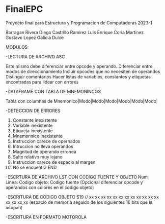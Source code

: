 # FinalEPC
Proyecto final para Estructura y Programacion de Computadoras 2023-1

Barragan Rivera Diego 
Castrillo Ramirez Luis Enrique
Coria Martinez Gustavo
Lopez Galicia Dulce

MODULOS:

 -LECTURA DE ARCHIVO ASC
 
 Este mismo debe diferenciar entre opcode y operando. 
 Diferenciar entre modos de direccionamiento
 Incluir opcodes que no necesiten de operandos
 Distinguir comentarios
 Hacer listas de variables, constantes y etiquetas encontradas para lidear con errores
 
 -DATAFRAME CON TABLA DE MNEMONINCOS
 
 Tabla con columnas de
 Mnemonico|Modo|Modo|Modo|Modo|Modo|Modo|
 
 -DETECCION DE ERRORES
 
  1. Constante inexistente
  2. Variable inexistente
  3. Etiqueta inexistente
  4. Mnemonnico inexistente
  5. Instruccion carece de opernados
  6. Intruccion no lleva operandos
  7. Magnitud de operando erronea
  8. Salto relativo muy lejano
  9. Instruccion carece de espacio al margen
  10. No se encuentra END
 
 -ESCRTURA DE ARCHIVO LST CON CODIGO FUENTE Y OBJETO
  Num Linea: Codigo objeto: Codigo fuente
  (Opcional diferenciar opcode y operandos con colores en el codigo objeto)
 
 -ESCRITURA DE CODIGO OBJETO S19
  /<memoria>/ xx xx xx xx xx xx xx xx xx xx xx xx xx xx xx xx
  (espacio de memoria  seguido de los siguientes 16 bits que la ocupan)
 
 -ESCRITURA EN FORMATO MOTOROLA
 
 
 
